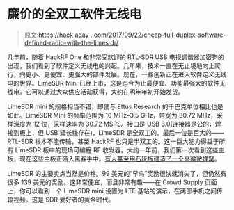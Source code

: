 # 廉价的全双工软件无线电

> 原文:[https://hack aday . com/2017/09/22/cheap-full-duplex-software-defined-radio-with-the-limes dr/](https://hackaday.com/2017/09/22/cheap-full-duplex-software-defined-radio-with-the-limesdr/)

几年前，随着 HackRF One 和非常受欢迎的 RTL-SDR USB 电视调谐器加密狗的出现，我们看到了软件定义无线电的兴起。几年来，技术一直在无止境地向上爬行，向更小、更便宜、更强大的部件发展。现在，一些创新正在进入软件定义无线电的世界。LimeSDR Mini 已经上市，这是迄今为止最便宜、功能最强大的软件无线电。它可以通过大众供应活动获得，大约在明年年初开始发货。

LimeSDR mini 的规格相当不错，即使与 Ettus Research 的千巴克单位相比也是如此。LimeSDR Mini 的频率范围为 10 MHz–3.5 GHz，带宽为 30.72 MHz，采样深度为 12 位，采样速率为 30.72 MSPS。接口是 USB 3.0(连接器是公的，焊接到板上，但 USB 延长线存在)，LimeSDR 是全双工的。最后一位是巨大的——RTL-SDR 根本不能传输，甚至 HackRF 也只是半双工的。这一巨大能力得益于所有 LimeSDR 板中的现场可编程 RF 收发器。大约一年前，我们第一次看到这些主板，现在这些主板正落入黑客手中。[有人甚至用石灰板建造了一个毫微微蜂窝](https://hackaday.com/2017/05/13/hackaday-prize-entry-a-femtocell-repeater/)。

LimeSDR 的主要卖点当然是价格。99 美元的“早鸟”奖励很快就消失了，但仍然有很多 139 美元的奖励。这非常便宜，而且非常有趣——在 Crowd Supply 页面上，你可以看到一个 LimeSDR mini 设置为 LTE 基站的演示，在两部手机之间传输视频。这是 SDR 爱好者的黄金时代。